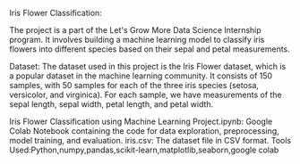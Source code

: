 
Iris Flower Classification:

The project is a part of the Let's Grow More Data Science Internship program. It involves building a machine learning model to classify iris flowers into different species based on their sepal and petal measurements.

Dataset:
The dataset used in this project is the Iris Flower dataset, which is a popular dataset in the machine learning community. It consists of 150 samples, with 50 samples for each of the three iris species (setosa, versicolor, and virginica). For each sample, we have measurements of the sepal length, sepal width, petal length, and petal width.


Iris Flower Classification using Machine Learning Project.ipynb: Google Colab Notebook containing the code for data exploration, preprocessing, model training, and evaluation.
iris.csv: The dataset file in CSV format.
Tools Used:Python,numpy,pandas,scikit-learn,matplotlib,seaborn,google colab

